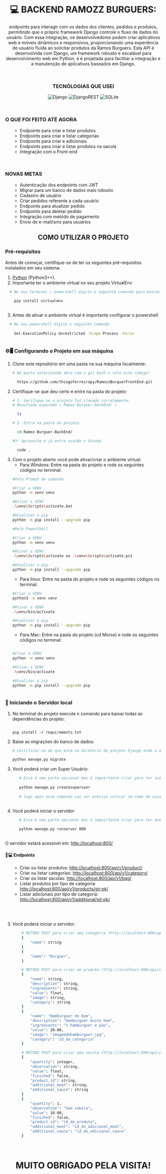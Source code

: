 


<h1 align="center">💻 BACKEND RAMOZZ BURGUERS:</h1>
<p align="center">
  endpoints para interagir com os dados dos clientes, pedidos e produtos, permitindo que o próprio framework Django controle o fluxo de dados do usuário. Com essa integração, os desenvolvedores podem criar aplicativos web e móveis dinâmicos e responsivos, proporcionando uma experiência de usuário fluida ao solicitar produtos da Ramos Burguers. Esta API é desenvolvida com Django, um framework robusto e escalável para desenvolvimento web em Python, e é projetada para facilitar a integração e a manutenção de aplicativos baseados em Django.
</p>
<br/>
<h3 align="center">TECNÓLOGIAS QUE USEI</h2>
<div align="center">

 ![Django](https://img.shields.io/badge/django-%23092E20.svg?style=for-the-badge&logo=django&logoColor=white) ![DjangoREST](https://img.shields.io/badge/DJANGO-REST-ff1709?style=for-the-badge&logo=django&logoColor=white&color=ff1709&labelColor=gray)  ![SQLite](https://img.shields.io/badge/sqlite-%2307405e.svg?style=for-the-badge&logo=sqlite&logoColor=white) 
</div>
   

<br/>
<h3>O QUE FOI FEITO ATÉ AGORA</h2>
<ul>
  
- Endpoints para criar e listar produtos
- Endpoints para criar e listar categorias
- Endpoints para criar e adicionais
- Endpoints para criar e listar produtos na sacola
- Integração com o Front-end
</ul>


<br/>
<h3>NOVAS METAS</h2>
<ul>
  
  - Autenticação dos endpoints com JWT
  - Migrar para um banco de dados mais robusto
  - Cadastro de usuário
  - Criar pedidos referente a cada usuário
  - Endpoints para atualizar pedido
  - Endpoints para deletar pedido
  - Integração com metódo de pagamento
  - Envio de e-mail/sms para usuários
</ul>


<h2 align="center">COMO UTILIZAR O PROJETO</h2>

### Pré-requisitos

Antes de começar, certifique-se de ter os seguintes pré-requisitos instalados em seu sistema:

1. [Python](https://www.python.org/downloads/) (Python3++).
2. Importante ter o ambiente virtual no seu projeto VirtualEnv 
 ```bash
   # No seu terminal / powershell digite o seguinte comando para baixar a virtualenv
   
     pip install virtualenv
   
   ```
3. Antes de ativar o ambiente virtual é importante configurar o powershell
 ```bash
   # No seu powershell digite o seguinte comando
   
     Set-ExecutionPolicy Unrestricted -Scope Process -Force
   
   ```
### ⚙️🖥️ Configurando o Projeto em sua máquina

1. Clone este repositório em uma pasta na sua máquina localmente:
   ```bash
   # Na pasta selecionada abra com o git bash e cole este código!
   
     https://github.com/thiagoferreirapy/RamozzBurguerFrontEnd.git
   
   ```
2. Certifique-se que deu certo e entre na pasta do projeto:
    ```bash
    # 1- Verifique se o projeto foi clonado corretamente:
    # Resultado esperado ( Ramoz-Burguer-BackEnd/ )
    
      ls

    # 2- Entre na pasta do projeto
    
      cd Ramoz-Burguer-BackEnd/

    #3- Aproveite e já entra usando o Vscode

      code .

    
   ```
3. Com o projeto aberto você pode ativar/criar o ambiente virtual:
   - Para Windons:
Entre na pasta do projeto e rode os seguintes códigos no terminal:
    ```bash
    #Pelo Prompt de comando
    
    #Criar a VENV
    python -m venv venv
    
    #Ativar a VENV
    .\venv\Scripts\activate.bat
    
    #Atualizar o pip
    python -m pip install --upgrade pip

    #Pelo PowerShell

    #Criar a VENV
    python -m venv venv

    #Ativar a VENV
    .\venv\Scripts\activate ou .\venv\Scripts\activate.ps1

    #Atualizar o pip
    python -m pip install --upgrade pip
    
   ```
   - Para linux:
Entre na pasta do projeto e rode os seguintes códigos no terminal:
    ```bash
    #Criar a VENV 
    python3 -m venv venv

    #Ativar a VENV
    .\venv/bin/activate

    #Atualizar o pip
    python -m pip install --upgrade pip
    
   ```
   - Para Mac:
Entre na pasta do projeto (cd Morse) e rode os seguintes códigos no terminal:
    ```bash

    #Criar a VENV
    python -m venv venv

    #Ativar a VENV
    .\venv/bin/activate

    #Atualizar o pip
    python -m pip install --upgrade pip
        
   ```
    
### 🚩 Iniciando o Servidor local
1. No terminal do projeto execute o comando para baixar todas as dependências do projeto:
   ```text
   
   pip install -r requirements.txt
   
   ```
2. Baixe as migrações do banco de dados:
   ```bash
   # Certificar-se de que está no diretório do projeto Django onde o arquivo manage.py está localizado
   
   python manage.py migrate
   
   ```
3. Você poderá criar um Super Usuário:
   ```bash
      # Essa é uma parte opcional mas é impoirtante criar para ter acesso a parte de admin do django
     
      python manage.py createsuperuser
  
      # logo após esse comando vai ser preciso colocar um nome de usuario, email(opcional) e senha.
  
   ```
3. Você poderá iniciar o servidor:
   ```bash
      # Essa é uma parte opcional mas é impoirtante criar para ter acesso a parte de admin do django
     
      python manage.py runserver 800
  
   ```
  O servidor estará acessível em: [http://localhost:800/](http://localhost:800/) 
  
  #### 🚩💻 Endpoints
  <ul> 
  
  - Criar ou listar produtos: [http://localhost:800/api/v1/product/](http://localhost:800/api/v1/product/) 
  - Criar ou listar categorias: [http://localhost:800/api/v1/category/](http://localhost:800/api/v1/category/)
  - Criar ou listar sacolas: [http://localhost:800/api/v1/bag/](http://localhost:800/api/v1/bag/)
  - Listar produtos por tipo de categoria: [http://localhost:800/api/v1/products/<str:pk>/](http://localhost:800/api/v1/products/<str:pk>/)
  - Listar adicionais por tipo de categoria: [http://localhost:800/api/v1/additional/<str:pk>/](http://localhost:800/api/v1/additional/<str:pk>/)
  </ul>

<br/>
<br/>

3. Você poderá iniciar o servidor:
    ```bash
        # METODO POST para criar uma categoria (http://localhost:800/api/v1/category/)
        {
            "name": string
        }
        {
            "name": "Burguer",
        } 
    ```
    ```bash
        # METODO POST para criar um produto (http://localhost:800/api/v1/product/)
        {
            "name": string,
            "description": string,
            "ingredients": string,
            "value": float,
            "image": string,
            "category": string
        } 
        {
            "name": "Hamburguer do bom",
            "description": "Hamburguer muito bom",
            "ingredients": "1 hamburguer e pão",
            "value": 20.00,
            "image": "imagemdohamburguer.jpg",
            "category": "id_da_categoria"
        } 
    ```
    ```bash
        # METODO POST para criar uma sacola (http://localhost:800/api/v1/bag/)
        {
            "quantity": integer,
            "observation": string,
            "value": float,
            "finished": false,
            "product_id": string,
            "additional_meat": string,
            "additional_sauce": string
        }
        {
            "quantity": 1,
            "observation": "Sem cebola",
            "value": 10.00,
            "finished": false,
            "product_id": "id_do_produto",
            "additional_meat": "id_do_adicional_meat",
            "additional_sauce": "id_do_adicional_sauce"
        }
    ```
    
<br/>



<h1 align="center">MUITO OBRIGADO PELA VISITA!</h1>


